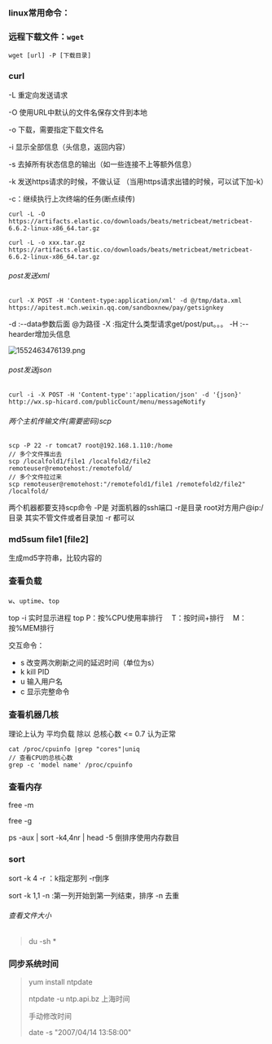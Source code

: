 ### linux常用命令：

### 远程下载文件：`wget`

```shell
wget [url] -P [下载目录]
```
### curl

-L 重定向发送请求

-O 使用URL中默认的文件名保存文件到本地

-o 下载，需要指定下载文件名

-i  显示全部信息（头信息，返回内容）

-s 去掉所有状态信息的输出（如一些连接不上等额外信息）

-k 发送https请求的时候，不做认证
（当用https请求出错的时候，可以试下加-k）

-c：继续执行上次终端的任务(断点续传)

```shell
curl -L -O https://artifacts.elastic.co/downloads/beats/metricbeat/metricbeat-6.6.2-linux-x86_64.tar.gz
```

```
curl -L -o xxx.tar.gz https://artifacts.elastic.co/downloads/beats/metricbeat/metricbeat-6.6.2-linux-x86_64.tar.gz
```



###### post发送xml

```shell
curl -X POST -H 'Content-type:application/xml' -d @/tmp/data.xml https://apitest.mch.weixin.qq.com/sandboxnew/pay/getsignkey
```

-d :--data参数后面 @为路径
-X :指定什么类型请求get/post/put。。。
-H :--hearder增加头信息 

![1552463476139.png](https://gitee.com/linqin07/pic/raw/master/1552463476139.png)

###### post发送json

```shell
curl -i -X POST -H 'Content-type':'application/json' -d '{json}' http://wx.sp-hicard.com/publicCount/menu/messageNotify
```

###### 两个主机传输文件(需要密码)scp

```shell
scp -P 22 -r tomcat7 root@192.168.1.110:/home
// 多个文件推出去
scp /localfold1/file1 /localfold2/file2  remoteuser@remotehost:/remotefold/ 
// 多个文件拉过来
scp remoteuser@remotehost:"/remotefold1/file1 /remotefold2/file2" /localfold/
```

两个机器都要支持scp命令
-P是 对面机器的ssh端口
-r是目录 
root对方用户@ip:/目录
其实不管文件或者目录加 -r 都可以

### md5sum file1 [file2]

生成md5字符串，比较内容的

### 查看负载

`w`、`uptime`、`top`

top -i 实时显示进程
top
    P：按%CPU使用率排行
　T：按时间+排行
　M：按%MEM排行

交互命令：

- s     改变两次刷新之间的延迟时间（单位为s）
- k     kill PID
- u     输入用户名
- c     显示完整命令

### 查看机器几核

理论上认为 平均负载 除以 总核心数 <= 0.7 认为正常

```shell
cat /proc/cpuinfo |grep "cores"|uniq
// 查看CPU的总核心数
grep -c 'model name' /proc/cpuinfo 
```

### 查看内存

free -m

free -g

ps -aux | sort -k4,4nr | head -5 倒排序使用内存数目

### sort

sort -k 4 -r ：k指定那列 -r倒序

sort -k 1,1 -n :第一列开始到第一列结束，排序 -n 去重

###### 查看文件大小

> du -sh *



### 同步系统时间

> yum install ntpdate
>
> ntpdate -u ntp.api.bz  上海时间
>
> 手动修改时间
>
> date -s "2007/04/14 13:58:00"